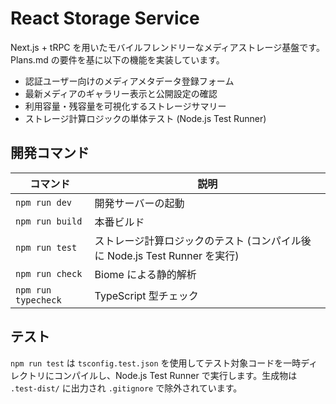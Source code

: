 # React Storage Service

Next.js + tRPC を用いたモバイルフレンドリーなメディアストレージ基盤です。Plans.md の要件を基に以下の機能を実装しています。

- 認証ユーザー向けのメディアメタデータ登録フォーム
- 最新メディアのギャラリー表示と公開設定の確認
- 利用容量・残容量を可視化するストレージサマリー
- ストレージ計算ロジックの単体テスト (Node.js Test Runner)

## 開発コマンド

| コマンド | 説明 |
| --- | --- |
| `npm run dev` | 開発サーバーの起動 |
| `npm run build` | 本番ビルド |
| `npm run test` | ストレージ計算ロジックのテスト (コンパイル後に Node.js Test Runner を実行) |
| `npm run check` | Biome による静的解析 |
| `npm run typecheck` | TypeScript 型チェック |

## テスト

`npm run test` は `tsconfig.test.json` を使用してテスト対象コードを一時ディレクトリにコンパイルし、Node.js Test Runner で実行します。生成物は `.test-dist/` に出力され `.gitignore` で除外されています。
